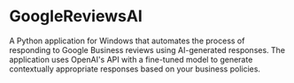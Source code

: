 # GoogleReviewsAI
A Python application for Windows that automates the process of responding to Google Business reviews using AI-generated responses. The application uses OpenAI's API with a fine-tuned model to generate contextually appropriate responses based on your business policies.
